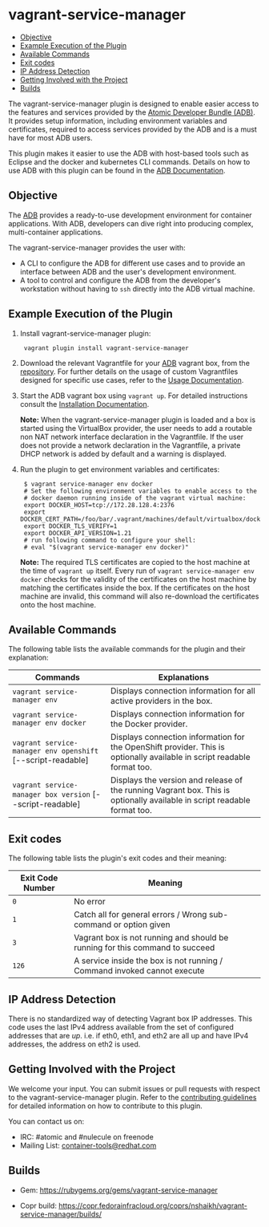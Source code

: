 # vagrant-service-manager

* [Objective](#objective)
* [Example Execution of the Plugin](#example_execution)
* [Available Commands](#commands)
* [Exit codes](#exit_codes)
* [IP Address Detection](#ip_addr)
* [Getting Involved with the Project](#Contributing)
* [Builds](#builds)


The vagrant-service-manager plugin is designed to enable easier access to the features and services provided by the [Atomic Developer Bundle (ADB)](https://github.com/projectatomic/adb-atomic-developer-bundle). It provides setup information, including environment variables and certificates, required to access services provided by the ADB and is a must have for most ADB users.

This plugin makes it easier to use the ADB with host-based tools such as Eclipse and the docker and kubernetes CLI commands. Details on how to use ADB with this plugin can be found in the [ADB Documentation](https://github.com/projectatomic/adb-atomic-developer-bundle/blob/master/docs/using.rst).


## Objective <a name="objective"></a>

The [ADB](https://github.com/projectatomic/adb-atomic-developer-bundle) provides a ready-to-use development environment for container applications. With ADB, developers can dive right into producing complex, multi-container applications.

The vagrant-service-manager provides the user with:

* A CLI to configure the ADB for different use cases and to provide an interface between ADB and the user's development environment.
* A tool to control and configure the ADB from the
developer's workstation without having to `ssh` directly into the ADB virtual machine.


## Example Execution of the Plugin <a name="example_execution"></a>

1. Install vagrant-service-manager plugin:
 
        vagrant plugin install vagrant-service-manager

2. Download the relevant Vagrantfile for your [ADB](https://github.com/projectatomic/adb-atomic-developer-bundle) vagrant box, from the [repository](https://github.com/projectatomic/adb-atomic-developer-bundle/tree/master/components/centos). For further details on the usage of custom Vagrantfiles designed for specific use cases, refer to the [Usage Documentation](https://github.com/projectatomic/adb-atomic-developer-bundle/blob/master/docs/using.rst).

3. Start the ADB vagrant box using `vagrant up`. For detailed instructions consult the
[Installation Documentation](https://github.com/projectatomic/adb-atomic-developer-bundle/blob/master/docs/installing.rst).

	**Note:** When the vagrant-service-manager plugin is loaded and a box is started using the VirtualBox provider, the user needs to add a routable non NAT network interface declaration in the Vagrantfile. If the user does not provide a network declaration in the Vagrantfile, a private DHCP network is added by default and a warning is displayed.

4. Run the plugin to get environment variables and certificates:

        $ vagrant service-manager env docker       
        # Set the following environment variables to enable access to the
        # docker daemon running inside of the vagrant virtual machine:
        export DOCKER_HOST=tcp://172.28.128.4:2376
        export DOCKER_CERT_PATH=/foo/bar/.vagrant/machines/default/virtualbox/docker
        export DOCKER_TLS_VERIFY=1
        export DOCKER_API_VERSION=1.21
        # run following command to configure your shell:
        # eval "$(vagrant service-manager env docker)"

	**Note:** The required TLS certificates are copied to the host machine at the time of `vagrant up` itself. Every run of `vagrant service-manager env docker` checks for the validity of the certificates on the host machine by matching the certificates inside the box. If the certificates on the host machine are invalid, this command will also re-download the certificates onto the host machine.


## Available Commands <a name="commands"></a>

The following table lists the available commands for the plugin and their explanation:

Commands                                                   | Explanations
-----------------------------------------------------------|-----------------------------------------
`vagrant service-manager env`                              | Displays connection information for all active providers in the box.
`vagrant service-manager env docker`                       | Displays connection information for the Docker provider.
`vagrant service-manager env openshift` [--script-readable]| Displays connection information for the OpenShift provider. This is optionally available in script readable format too.
`vagrant service-manager box version` [--script-readable]  | Displays the version and release of the running Vagrant box. This is optionally available in script readable format too.


## Exit codes <a name="exit_codes"></a>

The following table lists the plugin's exit codes and their meaning:

Exit Code Number   | Meaning
-------------------|-------------------------------------------------------------------------
`0`                | No error
`1`                | Catch all for general errors / Wrong sub-command or option given
`3`                | Vagrant box is not running and should be running for this command to succeed
`126`              | A service inside the box is not running / Command invoked cannot execute


## IP Address Detection <a name="ip_addr"></a>

There is no standardized way of detecting Vagrant box IP addresses.
This code uses the last IPv4 address available from the set of configured addresses that are *up*.  i.e. if eth0, eth1, and eth2 are all up and have IPv4 addresses, the address on eth2 is used.


## Getting Involved with the Project <a name="Contributing"></a>

We welcome your input. You can submit issues or pull requests with respect to the vagrant-service-manager plugin. Refer to the [contributing guidelines](https://github.com/projectatomic/vagrant-service-manager/blob/master/CONTRIBUTING.md) for detailed information on how to contribute to this plugin.

You can contact us on:
  * IRC: #atomic and #nulecule on freenode
  * Mailing List: container-tools@redhat.com


## Builds <a name="builds"></a>

- Gem: https://rubygems.org/gems/vagrant-service-manager

- Copr build: https://copr.fedorainfracloud.org/coprs/nshaikh/vagrant-service-manager/builds/

